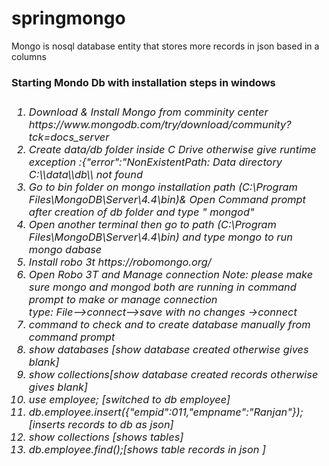 # springmongo
Mongo is nosql database entity that stores more records in json based in a columns
<h3><b>Starting Mondo Db with installation steps  in windows <b><h3>
  <h6>
    <ol><li>Download & Install Mongo from comminity center <link>https://www.mongodb.com/try/download/community?tck=docs_server</link></li> 
     <li>Create data/db folder inside  C Drive  otherwise give runtime exception :{"error":"NonExistentPath: Data directory C:\\data\\db\\ not found</li>
    <li>Go to bin folder on mongo installation path (C:\Program Files\MongoDB\Server\4.4\bin)& Open Command prompt after creation of db folder and type " mongod"</li>
    <li>Open another terminal then go to  path (C:\Program Files\MongoDB\Server\4.4\bin) and type mongo  to run mongo dabase</li>
    <li>Install robo 3t <link>https://robomongo.org/</link></li>
    <li>Open Robo 3T and Manage connection Note: please make sure mongo and mongod both are running in command prompt to make or manage connection
        <br/>type: File-->connect-->save with no changes ->connect
  </li>
  <li>command to check and to create database manually from command prompt</li>
  <li> show databases [show database created otherwise gives blank]</li>

<li> show collections[show database created records otherwise gives blank]
<li> use employee; [switched to db employee] </li>
<li> db.employee.insert({"empid":011,"empname":"Ranjan"});[inserts records to db as json]</li>
<li> show collections [shows tables]</li>
<li>  db.employee.find();[shows table records in json  ]</li> <ol>   
     </h6>
